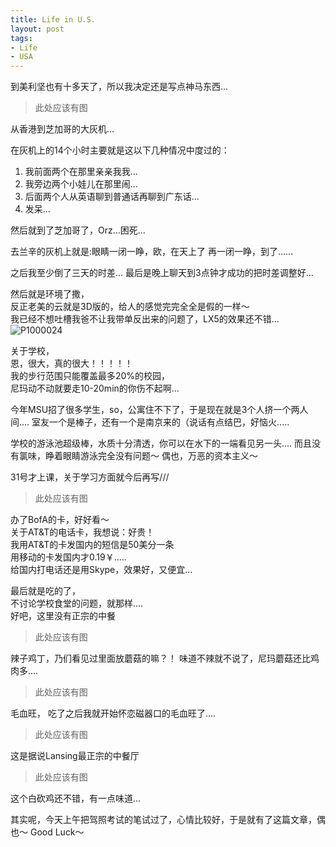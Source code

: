 ```yaml
---
title: Life in U.S.
layout: post
tags:
- Life
- USA
---
```

到美利坚也有十多天了，所以我决定还是写点神马东西...

>此处应该有图

从香港到芝加哥的大灰机...

在灰机上的14个小时主要就是这以下几种情况中度过的：
1. 我前面两个在那里亲亲我我...
2. 我旁边两个小娃儿在那里闹...
3. 后面两个人从英语聊到普通话再聊到广东话...
4. 发呆...

然后就到了芝加哥了，Orz...困死...

去兰辛的灰机上就是:眼睛一闭一睁，欧，在天上了
再一闭一睁，到了......

之后我至少倒了三天的时差...
最后是晚上聊天到3点钟才成功的把时差调整好...
  
然后就是环境了撒，  
反正老美的云就是3D版的，给人的感觉完完全全是假的一样～  
我已经不想吐槽我爸不让我带单反出来的问题了，LX5的效果还不错...
![P1000024](https://farm7.staticflickr.com/6182/6074723724_3e629e75d1_b.jpg)

关于学校，<br>
恩，很大，真的很大！！！！！<br>
我的步行范围只能覆盖最多20%的校园，<br>
尼玛动不动就要走10-20min的你伤不起啊...

今年MSU招了很多学生，so，公寓住不下了，于是现在就是3个人挤一个两人间....
室友一个是棒子，还有一个是南京来的（说话有点结巴，好恼火.....

学校的游泳池超级棒，水质十分清透，你可以在水下的一端看见另一头....
而且没有氯味，睁着眼睛游泳完全没有问题～
偶也，万恶的资本主义～ 

31号才上课，关于学习方面就今后再写///

>此处应该有图  

办了BofA的卡，好好看～  
关于AT&T的电话卡，我想说：好贵！  
我用AT&T的卡发国内的短信是50美分一条  
用移动的卡发国内才0.19￥.....  
给国内打电话还是用Skype，效果好，又便宜...


最后就是吃的了，  
不讨论学校食堂的问题，就那样....  
好吧，这里没有正宗的中餐  
>此处应该有图  

辣子鸡丁，乃们看见过里面放蘑菇的嘛？！
味道不辣就不说了，尼玛蘑菇还比鸡肉多....

>此处应该有图  

毛血旺，
吃了之后我就开始怀恋磁器口的毛血旺了....

>此处应该有图  

这是据说Lansing最正宗的中餐厅

>此处应该有图  

这个白砍鸡还不错，有一点味道...


其实呢，今天上午把驾照考试的笔试过了，心情比较好，于是就有了这篇文章，偶也～
Good Luck～

